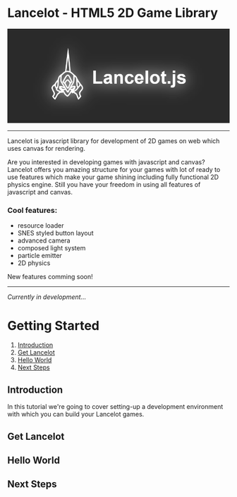 # Lancelot - HTML5 2D Game Library

![Logo](https://raw.githubusercontent.com/DonDejvo/Lancelot/main/misc/resources/png/logo_banner.png)

---

Lancelot is javascript library for development of 2D games on web which uses canvas for rendering.

Are you interested in developing games with javascript and canvas? Lancelot offers you amazing structure for your games with lot of ready to use features which make your game shining including fully functional 2D physics engine. Still you have your freedom in using all features of javascript and canvas.

### Cool features:
- resource loader
- SNES styled button layout
- advanced camera
- composed light system
- particle emitter
- 2D physics

New features comming soon!

---

*Currently in development...*

# Getting Started

1. [Introduction](#introduction)
2. [Get Lancelot](#get-lancelot)
3. [Hello World](#hello-world)
4. [Next Steps](#next-steps)

## Introduction

In this tutorial we're going to cover setting-up a development environment with which you can build your Lancelot games. 

## Get Lancelot


## Hello World


## Next Steps
